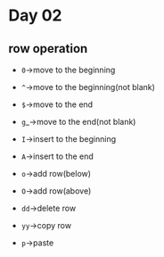 <!--
 * @Author: your name
 * @Date: 2022-06-01 20:56:41
 * @LastEditTime: 2022-06-12 12:30:48
 * @Description: 
-->

# Day 02

## row operation

* `0`->move to the beginning
* `^`->move to the beginning(not blank)
* `$`->move to the end
* `g`_->move to the end(not blank)

* `I`->insert to the beginning
* `A`->insert to the end
* `o`->add row(below)
* `O`->add row(above)

* `dd`->delete row
* `yy`->copy row
* `p`->paste


